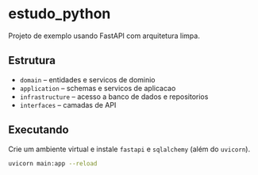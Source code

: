 # estudo_python

Projeto de exemplo usando FastAPI com arquitetura limpa.

## Estrutura
- `domain`  – entidades e servicos de dominio
- `application` – schemas e servicos de aplicacao
- `infrastructure` – acesso a banco de dados e repositorios
- `interfaces` – camadas de API

## Executando
Crie um ambiente virtual e instale `fastapi` e `sqlalchemy` (além do `uvicorn`).

```bash
uvicorn main:app --reload
```
